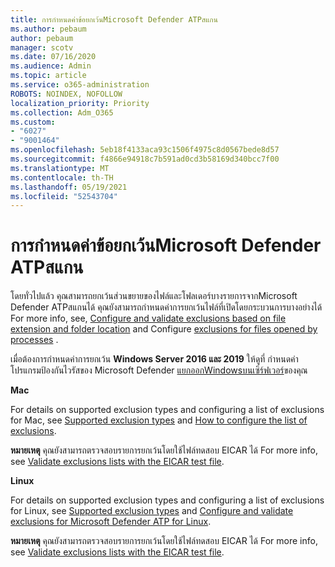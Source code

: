 ```yaml
---
title: การกําหนดค่าข้อยกเว้นMicrosoft Defender ATPสแกน
ms.author: pebaum
author: pebaum
manager: scotv
ms.date: 07/16/2020
ms.audience: Admin
ms.topic: article
ms.service: o365-administration
ROBOTS: NOINDEX, NOFOLLOW
localization_priority: Priority
ms.collection: Adm_O365
ms.custom:
- "6027"
- "9001464"
ms.openlocfilehash: 5eb18f4133aca93c1506f4975c8d0567bede8d57
ms.sourcegitcommit: f4866e94918c7b591ad0cd3b58169d340bcc7f00
ms.translationtype: MT
ms.contentlocale: th-TH
ms.lasthandoff: 05/19/2021
ms.locfileid: "52543704"
---
```

# <a name="configuring-exclusions-for-microsoft-defender-atp-scan"></a>การกําหนดค่าข้อยกเว้นMicrosoft Defender ATPสแกน

โดยทั่วไปแล้ว คุณสามารถยกเว้นส่วนขยายของไฟล์และโฟลเดอร์บางรายการจากMicrosoft Defender ATPสแกนได้ คุณยังสามารถกําหนดค่าการยกเว้นไฟล์ที่เปิดโดยกระบวนการบางอย่างได้ For more info, see, [Configure and validate exclusions based on file extension and folder location](/windows/security/threat-protection/microsoft-defender-antivirus/configure-extension-file-exclusions-microsoft-defender-antivirus) and Configure [exclusions for files opened by processes](/windows/security/threat-protection/microsoft-defender-antivirus/configure-process-opened-file-exclusions-microsoft-defender-antivirus) .

เมื่อต้องการกําหนดค่าการยกเว้น **Windows Server 2016 และ 2019** ให้ดูที่ กําหนดค่าโปรแกรมป้องกันไวรัสของ Microsoft Defender [แยกออกWindowsบนเซิร์ฟเวอร์](/windows/security/threat-protection/microsoft-defender-antivirus/configure-server-exclusions-microsoft-defender-antivirus)ของคุณ

**Mac**

For details on supported exclusion types and configuring a list of exclusions for Mac, see [Supported exclusion types](/windows/security/threat-protection/microsoft-defender-atp/mac-exclusions#supported-exclusion-types) and [How to configure the list of exclusions](/windows/security/threat-protection/microsoft-defender-atp/mac-exclusions#how-to-configure-the-list-of-exclusions).

**หมายเหตุ** คุณยังสามารถตรวจสอบรายการยกเว้นโดยใช้ไฟล์ทดสอบ EICAR ได้ For more info, see [Validate exclusions lists with the EICAR test file](/windows/security/threat-protection/microsoft-defender-atp/mac-exclusions#validate-exclusions-lists-with-the-eicar-test-file). 

**Linux**

For details on supported exclusion types and configuring a list of exclusions for Linux, see [Supported exclusion types](/windows/security/threat-protection/microsoft-defender-atp/linux-exclusions#supported-exclusion-types) and [Configure and validate exclusions for Microsoft Defender ATP for Linux](/windows/security/threat-protection/microsoft-defender-atp/linux-exclusions).

**หมายเหตุ** คุณยังสามารถตรวจสอบรายการยกเว้นโดยใช้ไฟล์ทดสอบ EICAR ได้ For more info, see [Validate exclusions lists with the EICAR test file](/windows/security/threat-protection/microsoft-defender-atp/linux-exclusions#validate-exclusions-lists-with-the-eicar-test-file). 